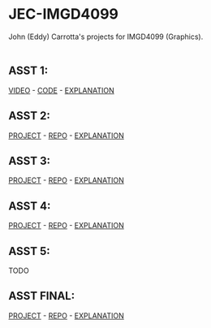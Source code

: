 # JEC-IMGD4099
John (Eddy) Carrotta's projects for IMGD4099 (Graphics).
<br><br>

## ASST 1:
[VIDEO](https://youtu.be/KxOxUKM4f4I) - [CODE](https://github.com/DataPointBeing/JEC-IMGD4099/blob/main/A1/code.txt) - [EXPLANATION](https://github.com/DataPointBeing/JEC-IMGD4099/blob/main/A1/writeup.md)

## ASST 2:
[PROJECT](https://datapointbeing.github.io/JEC-IMGD4099-A2/) - [REPO](https://github.com/DataPointBeing/JEC-IMGD4099-A2) - [EXPLANATION](https://github.com/DataPointBeing/JEC-IMGD4099/blob/main/A2/writeup.md)

## ASST 3:
[PROJECT](https://datapointbeing.github.io/JEC-IMGD4099-A3/) - [REPO](https://github.com/DataPointBeing/JEC-IMGD4099-A3) - [EXPLANATION](https://github.com/DataPointBeing/JEC-IMGD4099/blob/main/A3/writeup.md)

## ASST 4:
[PROJECT](https://datapointbeing.github.io/JEC-IMGD4099-A4/) - [REPO](https://github.com/DataPointBeing/JEC-IMGD4099-A4) - [EXPLANATION](https://github.com/DataPointBeing/JEC-IMGD4099/blob/main/A4/writeup.md)

## ASST 5:
TODO

## ASST FINAL:
[PROJECT](https://datapointbeing.github.io/JEC-IMGD4099-FINAL/) - [REPO](https://github.com/DataPointBeing/JEC-IMGD4099-FINAL) - [EXPLANATION](https://github.com/DataPointBeing/JEC-IMGD4099/blob/main/FINAL/writeup.md)
